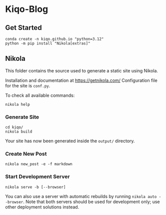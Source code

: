 # Kiqo-Blog

## Get Started 

```
conda create -n kiqo.github.io "python=3.12"
python -m pip install "Nikola[extras]"
```

## Nikola

This folder contains the source used to generate a static site using Nikola.

Installation and documentation at https://getnikola.com/
Configuration file for the site is ``conf.py``.

To check all available commands:
```
nikola help
```

### Generate Site
```
cd kiqo/
nikola build
```
Your site has now been generated inside the `output/` directory. 

### Create New Post
```
nikola new_post -e -f markdown
```

### Start Development Server
```
nikola serve -b [--browser]
```
You can also use a server with automatic rebuilds by running `nikola auto --browser`. Note that both servers should be used for development only; use other deployment solutions instead.